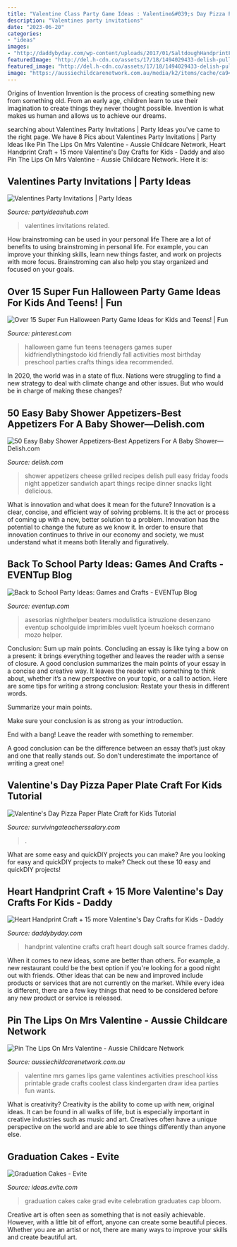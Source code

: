 ```yaml
---
title: "Valentine Class Party Game Ideas : Valentine&#039;s Day Pizza Paper Plate Craft For Kids Tutorial"
description: "Valentines party invitations"
date: "2023-06-20"
categories:
- "ideas"
images:
- "http://daddybyday.com/wp-content/uploads/2017/01/SaltdoughHandprintFrames.jpg"
featuredImage: "http://del.h-cdn.co/assets/17/18/1494029433-delish-pull-apart-grilled-cheese-pin-04.jpg"
featured_image: "http://del.h-cdn.co/assets/17/18/1494029433-delish-pull-apart-grilled-cheese-pin-04.jpg"
image: "https://aussiechildcarenetwork.com.au/media/k2/items/cache/ca9456ad89fef6c66a71b99b32dfe05e_L.jpg"
---
```



Origins of Invention
Invention is the process of creating something new from something old. From an early age, children learn to use their imagination to create things they never thought possible. Invention is what makes us human and allows us to achieve our dreams.

	

		
searching about Valentines Party Invitations | Party Ideas you've came to the right page. We have 8 Pics about Valentines Party Invitations | Party Ideas like Pin The Lips On Mrs Valentine - Aussie Childcare Network, Heart Handprint Craft + 15 more Valentine&#039;s Day Crafts for Kids - Daddy and also Pin The Lips On Mrs Valentine - Aussie Childcare Network. Here it is:
		
    
## Valentines Party Invitations | Party Ideas

<img loading=lazy src="https://i0.wp.com/www.partyideashub.com/wp-content/uploads/2011/11/VALENTINES005.jpg" onerror="this.onerror=null;this.src='https://tse3.mm.bing.net/th?id=OIP.UvpBLJmMFCFdZ0KwXz7STAHaKV&amp;pid=15.1';" alt="Valentines Party Invitations | Party Ideas">

_Source: partyideashub.com_

>valentines invitations related. 

	

How brainstroming can be used in your personal life
There are a lot of benefits to using brainstroming in personal life. For example, you can improve your thinking skills, learn new things faster, and work on projects with more focus. Brainstroming can also help you stay organized and focused on your goals.

    
## Over 15 Super Fun Halloween Party Game Ideas For Kids And Teens! | Fun

<img loading=lazy src="https://i.pinimg.com/736x/9f/56/84/9f568412ee38c94f064be7b7c50e64dd.jpg" onerror="this.onerror=null;this.src='https://tse1.mm.bing.net/th?id=OIP.ZPTzSmvSjuVC1PfbR5UjygHaMP&amp;pid=15.1';" alt="Over 15 Super Fun Halloween Party Game Ideas for Kids and Teens! | Fun">

_Source: pinterest.com_

>halloween game fun teens teenagers games super kidfriendlythingstodo kid friendly fall activities most birthday preschool parties crafts things idea recommended. 

	

In 2020, the world was in a state of flux. Nations were struggling to find a new strategy to deal with climate change and other issues. But who would be in charge of making these changes?

    
## 50 Easy Baby Shower Appetizers-Best Appetizers For A Baby Shower—Delish.com

<img loading=lazy src="http://del.h-cdn.co/assets/17/18/1494029433-delish-pull-apart-grilled-cheese-pin-04.jpg" onerror="this.onerror=null;this.src='https://tse4.mm.bing.net/th?id=OIP.4PXmZNrvpYfMzwnoPivsEAHaLG&amp;pid=15.1';" alt="50 Easy Baby Shower Appetizers-Best Appetizers For A Baby Shower—Delish.com">

_Source: delish.com_

>shower appetizers cheese grilled recipes delish pull easy friday foods night appetizer sandwich apart things recipe dinner snacks light delicious. 

	

What is innovation and what does it mean for the future?
Innovation is a clear, concise, and efficient way of solving problems. It is the act or process of coming up with a new, better solution to a problem. Innovation has the potential to change the future as we know it. In order to ensure that innovation continues to thrive in our economy and society, we must understand what it means both literally and figuratively.

    
## Back To School Party Ideas: Games And Crafts - EVENTup Blog

<img loading=lazy src="https://venue-media.eventup.com/resized/blog/featured/2015/06/24/backtoschoolpartyideas_2.960x960.jpeg" onerror="this.onerror=null;this.src='https://tse3.mm.bing.net/th?id=OIP.3wcWWJLrzpFxvHWtH20VMQHaHa&amp;pid=15.1';" alt="Back to School Party Ideas: Games and Crafts - EVENTup Blog">

_Source: eventup.com_

>asesorias nighthelper beaters modulistica istruzione desenzano eventup schoolguide imprimibles vuelt lyceum hoeksch cormano mozo helper. 

	

Conclusion: Sum up main points.
Concluding an essay is like tying a bow on a present: it brings everything together and leaves the reader with a sense of closure. A good conclusion summarizes the main points of your essay in a concise and creative way. It leaves the reader with something to think about, whether it’s a new perspective on your topic, or a call to action. Here are some tips for writing a strong conclusion:
 Restate your thesis in different words.

Summarize your main points.

Make sure your conclusion is as strong as your introduction.

End with a bang! Leave the reader with something to remember.

A good conclusion can be the difference between an essay that’s just okay and one that really stands out. So don’t underestimate the importance of writing a great one!

    
## Valentine&#039;s Day Pizza Paper Plate Craft For Kids Tutorial

<img loading=lazy src="https://www.survivingateacherssalary.com/wp-content/uploads/2017/01/IMG_7374-768x1024.jpg" onerror="this.onerror=null;this.src='https://tse2.mm.bing.net/th?id=OIP.4PnViAz75zirn4zMoiSmGAHaJ4&amp;pid=15.1';" alt="Valentine&#039;s Day Pizza Paper Plate Craft for Kids Tutorial">

_Source: survivingateacherssalary.com_

>. 

	

What are some easy and quickDIY projects you can make?
Are you looking for easy and quickDIY projects to make? Check out these 10 easy and quickDIY projects!

    
## Heart Handprint Craft + 15 More Valentine&#039;s Day Crafts For Kids - Daddy

<img loading=lazy src="http://daddybyday.com/wp-content/uploads/2017/01/SaltdoughHandprintFrames.jpg" onerror="this.onerror=null;this.src='https://tse1.mm.bing.net/th?id=OIP.T5F9zPZFTzBYBw-Ctbo_QAHaMs&amp;pid=15.1';" alt="Heart Handprint Craft + 15 more Valentine&#039;s Day Crafts for Kids - Daddy">

_Source: daddybyday.com_

>handprint valentine crafts craft heart dough salt source frames daddy. 

	

When it comes to new ideas, some are better than others. For example, a new restaurant could be the best option if you're looking for a good night out with friends. Other ideas that can be new and improved include products or services that are not currently on the market. While every idea is different, there are a few key things that need to be considered before any new product or service is released.

    
## Pin The Lips On Mrs Valentine - Aussie Childcare Network

<img loading=lazy src="https://aussiechildcarenetwork.com.au/media/k2/items/cache/ca9456ad89fef6c66a71b99b32dfe05e_L.jpg" onerror="this.onerror=null;this.src='https://tse3.mm.bing.net/th?id=OIP.Cs6LjK3lAA1NKmERZhoGYwHaJ4&amp;pid=15.1';" alt="Pin The Lips On Mrs Valentine - Aussie Childcare Network">

_Source: aussiechildcarenetwork.com.au_

>valentine mrs games lips game valentines activities preschool kiss printable grade crafts coolest class kindergarten draw idea parties fun wants. 

	

What is creativity?
Creativity is the ability to come up with new, original ideas. It can be found in all walks of life, but is especially important in creative industries such as music and art. Creatives often have a unique perspective on the world and are able to see things differently than anyone else.

    
## Graduation Cakes - Evite

<img loading=lazy src="http://ideas.evite.com/media/Bloom-Cakes_graduation_330.jpg" onerror="this.onerror=null;this.src='https://tse1.mm.bing.net/th?id=OIP.t4pk0tOgsNz6adsVpo4YvAHaLO&amp;pid=15.1';" alt="Graduation Cakes - Evite">

_Source: ideas.evite.com_

>graduation cakes cake grad evite celebration graduates cap bloom. 

	

Creative art is often seen as something that is not easily achievable. However, with a little bit of effort, anyone can create some beautiful pieces. Whether you are an artist or not, there are many ways to improve your skills and create beautiful art.

